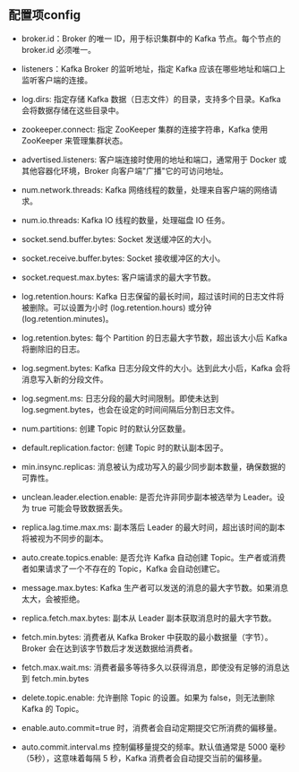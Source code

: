 ## 配置项config

- broker.id：Broker 的唯一 ID，用于标识集群中的 Kafka 节点。每个节点的 broker.id 必须唯一。
- listeners：Kafka Broker 的监听地址，指定 Kafka 应该在哪些地址和端口上监听客户端的连接。
- log.dirs: 指定存储 Kafka 数据（日志文件）的目录，支持多个目录。Kafka 会将数据存储在这些目录中。
- zookeeper.connect: 指定 ZooKeeper 集群的连接字符串，Kafka 使用 ZooKeeper 来管理集群状态。
  
- advertised.listeners: 客户端连接时使用的地址和端口，通常用于 Docker 或其他容器化环境，Broker 向客户端"广播"它的可访问地址。
- num.network.threads: Kafka 网络线程的数量，处理来自客户端的网络请求。
- num.io.threads: Kafka IO 线程的数量，处理磁盘 IO 任务。
- socket.send.buffer.bytes: Socket 发送缓冲区的大小。
- socket.receive.buffer.bytes: Socket 接收缓冲区的大小。
- socket.request.max.bytes: 客户端请求的最大字节数。

- log.retention.hours: Kafka 日志保留的最长时间，超过该时间的日志文件将被删除。可以设置为小时 (log.retention.hours) 或分钟 (log.retention.minutes)。
- log.retention.bytes: 每个 Partition 的日志最大字节数，超出该大小后 Kafka 将删除旧的日志。
- log.segment.bytes: Kafka 日志分段文件的大小。达到此大小后，Kafka 会将消息写入新的分段文件。
- log.segment.ms: 日志分段的最大时间限制。即使未达到 log.segment.bytes，也会在设定的时间间隔后分割日志文件。

- num.partitions: 创建 Topic 时的默认分区数量。
- default.replication.factor: 创建 Topic 时的默认副本因子。
- min.insync.replicas: 消息被认为成功写入的最少同步副本数量，确保数据的可靠性。
- unclean.leader.election.enable: 是否允许非同步副本被选举为 Leader。设为 true 可能会导致数据丢失。
- replica.lag.time.max.ms: 副本落后 Leader 的最大时间，超出该时间的副本将被视为不同步的副本。

- auto.create.topics.enable: 是否允许 Kafka 自动创建 Topic。生产者或消费者如果请求了一个不存在的 Topic，Kafka 会自动创建它。
- message.max.bytes: Kafka 生产者可以发送的消息的最大字节数。如果消息太大，会被拒绝。
- replica.fetch.max.bytes: 副本从 Leader 副本获取消息时的最大字节数。
- fetch.min.bytes: 消费者从 Kafka Broker 中获取的最小数据量（字节）。Broker 会在达到该字节数后才发送数据给消费者。
- fetch.max.wait.ms: 消费者最多等待多久以获得消息，即使没有足够的消息达到 fetch.min.bytes

- delete.topic.enable: 允许删除 Topic 的设置。如果为 false，则无法删除 Kafka 的 Topic。

- enable.auto.commit=true 时，消费者会自动定期提交它所消费的偏移量。
- auto.commit.interval.ms 控制偏移量提交的频率。默认值通常是 5000 毫秒（5秒），这意味着每隔 5 秒，Kafka 消费者会自动提交当前的偏移量。
